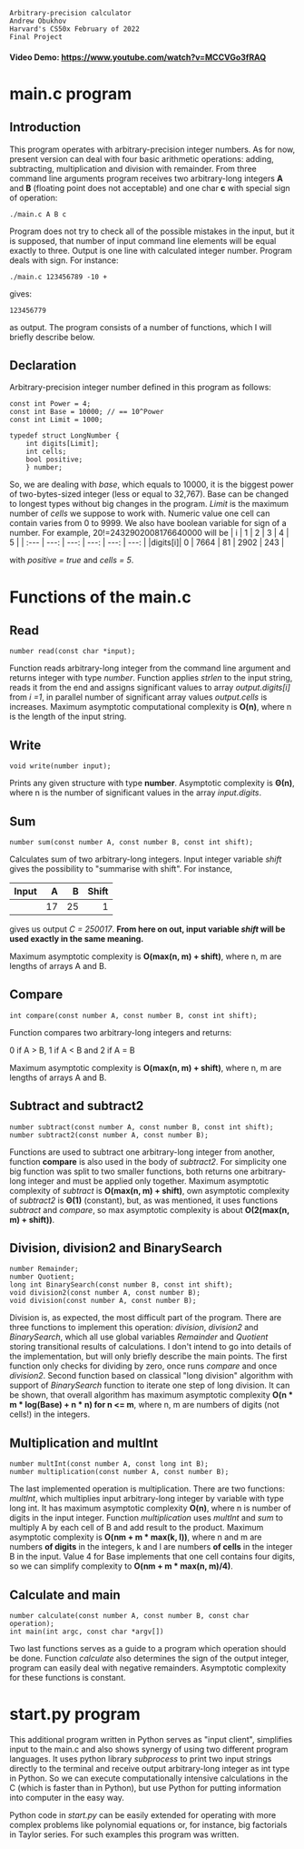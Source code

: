 ```
Arbitrary-precision calculator
Andrew Obukhov
Harvard's CS50x February of 2022
Final Project
```
#### Video Demo: https://www.youtube.com/watch?v=MCCVGo3fRAQ
# main.c program
## Introduction
This program operates with arbitrary-precision integer numbers. As for now, present version can deal with four basic arithmetic operations: adding, subtracting, multiplication and division with remainder. From three command line arguments program receives two arbitrary-long integers **A** and **B** (floating point does not acceptable) and one char **c** with special sign of operation:
```
./main.c A B c
```
Program does not try to check all of the possible mistakes in the input, but it is supposed, that number of input command line elements will be equal exactly to three. Output is one line with calculated integer number. Program deals with sign. For instance:
```
./main.c 123456789 -10 +
```
gives:
```
123456779
```
as output.
The program consists of a number of functions, which I will briefly describe below.
## Declaration
Arbitrary-precision integer number defined in this program as follows:
```
const int Power = 4;
const int Base = 10000; // == 10^Power
const int Limit = 1000;

typedef struct LongNumber {
    int digits[Limit];
    int cells;
    bool positive;
    } number;
```
So, we are dealing with *base*, which equals to 10000, it is the biggest power of two-bytes-sized integer (less or equal to 32,767). Base can be changed to longest types without big changes in the program. *Limit* is the maximum number of *cells* we suppose to work with. Numeric value one cell can contain varies from 0 to 9999. We also have boolean variable for sign of a number. For example, 20!=2432902008176640000 will be
| i    | 1 | 2 | 3 | 4 | 5 |
| :--- | ---: | ---: | ---: | ---: | ---: |
|digits[i]| 0 | 7664 | 81 | 2902 | 243 |

with *positive = true* and *cells = 5*.
# Functions of the main.c
## Read
```
number read(const char *input);
```
Function reads arbitrary-long integer from the command line argument and returns integer with type *number*. Function applies *strlen* to the input string, reads it from the end and assigns significant values to array *output.digits[i]* from *i =1*, in parallel number of significant array values *output.cells* is increases. Maximum asymptotic computational complexity is **O(n)**, where n is the length of the input string.

## Write
```
void write(number input);
```
Prints any given structure with type **number**. Asymptotic complexity is **Θ(n)**, where n is the number of significant values in the array *input.digits*.

## Sum
```
number sum(const number A, const number B, const int shift);
```
Calculates sum of two arbitrary-long integers. Input integer variable *shift* gives the possibility to "summarise with shift". For instance,

|Input|A|B|Shift|
|:---|---:|---:|---:|
||17|25|1|

gives us output *C = 250017*. **From here on out, input variable *shift* will be used exactly in the same meaning.**

Maximum asymptotic complexity is **O(max(n, m) + shift)**, where n, m are lengths of arrays A and B.

## Compare
```
int compare(const number A, const number B, const int shift);
```
Function compares two arbitrary-long integers and returns:

 0 if A > B, 1 if A < B and 2 if A = B

Maximum asymptotic complexity is **O(max(n, m) + shift)**, where n, m are lengths of arrays A and B.

## Subtract and subtract2
```
number subtract(const number A, const number B, const int shift);
number subtract2(const number A, const number B);
```
Functions are used to subtract one  arbitrary-long integer from another, function **compare** is also used in the body of *subtract2*. For simplicity one big function was split to two smaller functions, both returns one arbitrary-long integer and must be applied only together. Maximum asymptotic complexity of *subtract* is **O(max(n, m) + shift)**, own asymptotic complexity of *subtract2* is **Θ(1)** (constant), but, as was mentioned, it uses functions *subtract* and *compare*, so max asymptotic complexity is about **O(2(max(n, m) + shift))**.

## Division, division2 and BinarySearch
```
number Remainder;
number Quotient;
long int BinarySearch(const number B, const int shift);
void division2(const number A, const number B);
void division(const number A, const number B);
```
Division is, as expected, the most difficult part of the program. There are three functions to implement this operation: *division*, *division2* and *BinarySearch*, which all use global variables *Remainder* and *Quotient* storing transitional results of calculations. I don't intend to go into details of the implementation, but will only briefly describe the main points. The first function only checks for dividing by zero, once runs *compare* and once *division2*. Second function based on classical "long division" algorithm with support of *BinarySearch* function to iterate one step of long division. It can be shown, that overall algorithm has maximum asymptotic complexity **O(n * m * log(Base) + n * n) for n <= m**, where n, m are numbers of digits (not cells!) in the integers.

## Multiplication and multInt
```
number multInt(const number A, const long int B);
number multiplication(const number A, const number B);
```
The last implemented operation is multiplication. There are two functions: *multInt*, which multiplies input arbitrary-long integer by variable with type long int. It has maximum asymptotic complexity **O(n)**, where n is number of digits in the input integer. Function *multiplication* uses *multInt* and *sum* to multiply A by each cell of B and add result to the product. Maximum asymptotic complexity is **O(nm + m * max(k, l))**, where n and m are numbers **of digits** in the integers, k and l are numbers **of cells** in the integer B in the input. Value 4 for Base implements that one cell contains four digits, so we can simplify complexity to **O(nm + m * max(n, m)/4)**.

## Calculate and main
```
number calculate(const number A, const number B, const char operation);
int main(int argc, const char *argv[])
```
Two last functions serves as a guide to a program which operation should be done. Function *calculate* also determines the sign of the output integer, program can easily deal with negative remainders. Asymptotic complexity for these functions is constant.

# start.py program
This additional program written in Python serves as "input client", simplifies input to the main.c and also shows synergy of using two different program languages. It uses python library *subprocess* to print two input strings directly to the terminal and receive output arbitrary-long integer as int type in Python. So we can execute computationally intensive calculations in the C (which is faster than in Python), but use Python for putting information into computer in the easy way.

Python code in *start.py* can be easily extended for operating with more complex problems like polynomial equations or, for instance, big factorials in Taylor series. For such examples this program was written.